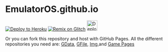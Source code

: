 # EmulatorOS.github.io
[![Deploy to Heroku](https://www.herokucdn.com/deploy/button.svg)](https://heroku.com/deploy)
[![Remix on Glitch](https://cdn.glitch.com/2703baf2-b643-4da7-ab91-7ee2a2d00b5b%2Fremix-button.svg)](https://glitch.com/edit/#!/import/github/Emulatoros/emulatoros.github.io)
[<img src="https://camo.githubusercontent.com/aaa5efab04d69a070ff9ee9f75506b38932a7300359318135f4790c31b7dace4/68747470733a2f2f7265706c2e69742f62616467652f6769746875622f756e6b6e6f776e626c7565677579362f4d696e6553776565706572" alt="Deploy instance on Replit" height="33px">](https://replit.com/github/Emulatoros/emulatoros.github.io)

Or you can fork this repository and host with GitHub Pages.
All the different repositories you need are: [GData](https://github.com/EmulatorOS/gdata), [GFile](https://github.com/EmulatorOS/gfile), [Img](https://github.com/EmulatorOS/img),and [Game Pages](https://github.com/EmulatorOS/games)
